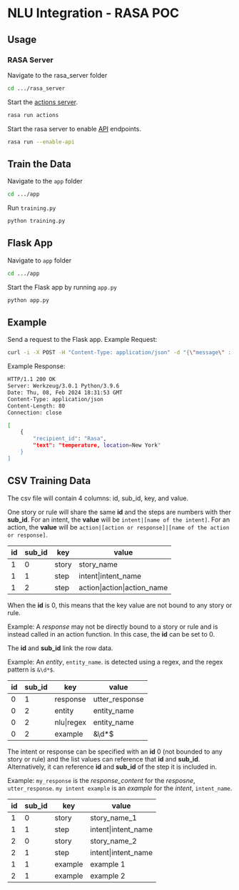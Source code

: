# NLU Integration - RASA POC

## Usage

### RASA Server
Navigate to the rasa_server folder
```bash
cd .../rasa_server
```

Start the [actions server](https://rasa.com/docs/rasa/action-server/running-action-server/).
```bash
rasa run actions
```

Start the rasa server to enable [API](https://rasa.com/docs/rasa/http-api/) endpoints.
```bash
rasa run --enable-api
```

## Train the Data
Navigate to the `app` folder
```bash
cd .../app
```

Run `training.py`
```bash
python training.py
```

## Flask App
Navigate to `app` folder
```bash
cd .../app
```

Start the Flask app by running `app.py`
```bash
python app.py
```

## Example
Send a request to the Flask app.
Example Request:
```bash
curl -i -X POST -H "Content-Type: application/json" -d "{\"message\" : \"what is the tempertature in New York\"}" http://127.0.0.1:5000/rasa
```
Example Response:
```bash
HTTP/1.1 200 OK
Server: Werkzeug/3.0.1 Python/3.9.6
Date: Thu, 08, Feb 2024 18:31:53 GMT
Content-Type: application/json
Content-Length: 80
Connection: close

[
    {
        "recipient_id": "Rasa",
        "text": "temperature, location=New York"
    }
]
```

## CSV Training Data
The csv file will contain 4 columns: id, sub_id, key, and value.

One story or rule will share the same **id** and the steps are numbers with ther **sub_id**.
For an intent, the **value** will be `intent|[name of the intent]`.
For an action, the **value** will be `action|[action or response]|[name of the action or response]`.

id|sub_id|key|value
---|---|---|---
1|0|story|story_name
1|1|step|intent&#124;intent_name
1|2|step|action&#124;action&#124;action_name

When the **id** is 0, this means that the key value are not bound to any story or rule.

Example: A *response* may not be directly bound to a story or rule and is instead called in an action function. In this case, the **id** can be set to 0.

The **id** and **sub_id** link the row data.

Example: An *entity*, `entity_name`. is detected using a regex, and the regex pattern is `&\d*$`.

id|sub_id|key|value
---|---|---|---
0|1|response|utter_response
0|2|entity|entity_name
0|2|nlu&#124;regex|entity_name
0|2|example|&\d*$

The intent or response can be specified with an **id** 0 (not bounded to any story or rule) and the list values can reference that **id** and **sub_id**. Alternatively, it can reference **id** and **sub_id** of the step it is included in.

Example: `my_response` is the *response_content* for the *resposne*, `utter_response`.
`my intent example` is an *example* for the *intent*, `intent_name`.

id|sub_id|key|value
---|---|---|---
1|0|story|story_name_1
1|1|step|intent&#124;intent_name
2|0|story|story_name_2
2|1|step|intent&#124;intent_name
1|1|example|example 1
2|1|example|example 2
